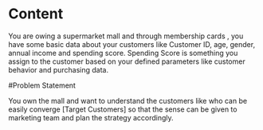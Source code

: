# Content
You are owing a supermarket mall and through membership cards , you have some basic data about your customers like Customer ID, age, gender, annual income and spending score. Spending Score is something you assign to the customer based on your defined parameters like customer behavior and purchasing data.

#Problem Statement

You own the mall and want to understand the customers like who can be easily converge [Target Customers] so that the sense can be given to marketing team and plan the strategy accordingly.
